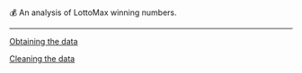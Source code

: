 &#x1F4B0; An analysis of LottoMax winning numbers.

---

[Obtaining the data](./output/01-data.html)

[Cleaning the data](./output/02-clean.html)
